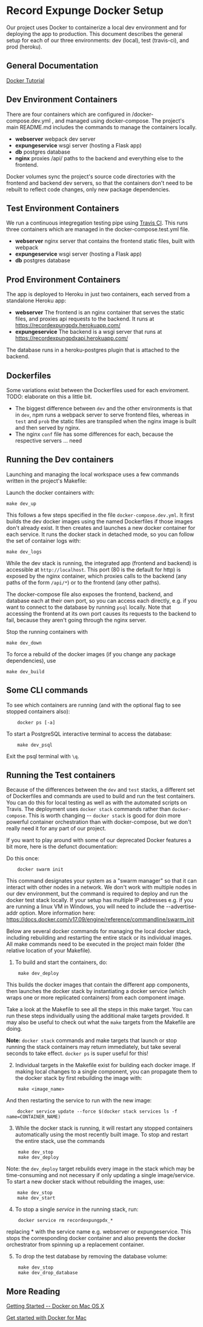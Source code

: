 Record Expunge Docker Setup
===========================

Our project uses Docker to containerize a local dev environment and for deploying the app to production. This document describes the general setup for each of our three environments: dev (local), test (travis-ci), and prod (heroku).

General Documentation
---------------------

[Docker Tutorial](https://docs.docker.com/get-started/)



Dev Environment Containers
--------------------------

There are four containers which are configured in /docker-compose.dev.yml , and managed using docker-compose. The project's main README.md includes the commands to manage the containers locally.

 - **webserver** webpack dev server
 - **expungeservice** wsgi server (hosting a Flask app)
 - **db** postgres database
 - **nginx** proxies /api/ paths to the backend and everything else to the frontend.

Docker volumes sync the project's source code directories with the frontend and backend dev servers, so that the containers don't need to be rebuilt to reflect code changes, only new package dependencies.

Test Environment Containers
---------------------------

We run a continuous integregation testing pipe using [Travis CI](https://travis-ci.com/). This runs three containers which are managed in the docker-compose.test.yml file.

 - **webserver** nginx server that contains the frontend static files, built with webpack
 - **expungeservice** wsgi server (hosting a Flask app)
 - **db** postgres database

Prod Environment Containers
---------------------------

The app is deployed to Heroku in just two containers, each served from a standalone Heroku app:

 - **webserver** The frontend is an nginx container that serves the static files, and proxies api requests to the backend. It runs at https://recordexpungpdx.herokuapp.com/
 - **expungeservice** The backend is a wsgi server that runs at https://recordexpungpdxapi.herokuapp.com/

The database runs in a heroku-postgres plugin that is attached to the backend.

Dockerfiles
-----------

Some variations exist between the Dockerfiles used for each enviroment. TODO: elaborate on this a little bit.

 - The biggest difference between `dev` and the other environments is that in `dev`, npm runs a webpack server to serve frontend files, whereas in `test` and `prob` the static files are transpiled when the nginx image is built and then served by nginx.
 - The nginx `conf` file has some differences for each, because the respective servers ... need

Running the Dev containers
--------------------------

Launching and managing the local workspace uses a few commands written in the project's Makefile:

Launch the docker containers with:

```
make dev_up
```

This follows a few steps specified in the file `docker-compose.dev.yml`. It first builds the dev docker images using the named Dockerfiles if those images don't already exist. It then creates and launches a new docker container for each service. It runs the docker stack in detached mode, so you can follow the set of container logs with:

```
make dev_logs
```

While the dev stack is running, the integrated app (frontend and backend) is accessible at `http://localhost`. This port (80 is the default for http) is exposed by the nginx container, which proxies calls to the backend (any paths of the form `/api/*`) or to the frontend (any other paths).

The docker-compose file also exposes the frontend, backend, and database each at their own port, so you can access each directly, e.g. if you want to connect to the database by running `psql` locally. Note that accessing the frontend at its own port causes its requests to the backend to fail, because they aren't going through the nginx server.

Stop the running containers with

```
make dev_down
```

To force a rebuild of the docker images (if you change any package dependencies), use

```
make dev_build
```

Some CLI commands
-----------------

To see which containers are running (and with the optional flag to see stopped containers also):


        docker ps [-a]


To start a PostgreSQL interactive terminal to access the database:

        make dev_psql

Exit the psql terminal with `\q`.

Running the Test containers
---------------------------

Because of the differences between the `dev` and `test` stacks, a different set of Dockerfiles and commands are used to build and run the test containers. You can do this for local testing as well as with the automated scripts on Travis. The deployment uses `docker stack` commands rather than `docker-compose`. This is worth changing -- `docker stack` is good for doin more powerful container orchestration than with docker-compose, but we don't really need it for any part of our project.

If you want to play around with some of our deprecated Docker features a bit more, here is the defunct documentation:

Do this once:


        docker swarm init


This command designates your system as a "swarm manager" so that it can interact with other nodes in a network. We don't work with multiple nodes in our dev environment, but the command is required to deploy and run the docker test stack locally. If your setup has multiple IP addresses e.g. if you are running a linux VM in Windows, you will need to include the --advertise-addr option. More information here: https://docs.docker.com/v17.09/engine/reference/commandline/swarm_init

Below are several docker commands for managing the local docker stack, including rebuilding and restarting the entire stack or its individual images. All make commands need to be executed in the project main folder (the relative location of your Makefile).

1. To build and start the containers, do:


        make dev_deploy


This builds the docker images that contain the different app components, then launches the docker stack by instantiating a docker service (which wraps one or more replicated containers) from each component image.

Take a look at the Makefile to see all the steps in this make target. You can run these steps individually using the additional make targets provided. It may also be useful to check out what the `make` targets from the Makefile are doing.


 **Note:**  `docker stack` commands and make targets that launch or stop running the stack containers may return immediately, but take several seconds to take effect. `docker ps` is super useful for this!

2. Individual targets in the Makefile exist for building each docker image. If making local changes to a single component, you can propagate them to the docker stack by first rebuilding the image with:


        make <image_name>


And then restarting the service to run with the new image:


        docker service update --force $(docker stack services ls -f name=CONTAINER_NAME)


3. While the docker stack is running, it will restart any stopped containers automatically using the most recently built image. To stop and restart the entire stack, use the commands

        make dev_stop
        make dev_deploy

Note: the `dev_deploy` target rebuilds every image in the stack which may be time-consuming and not necessary if only updating a single image/service. To start a new docker stack without rebuilding the images, use:

        make dev_stop
        make dev_start

4. To stop a single *service* in the running stack, run:

        docker service rm recordexpungpdx_*

replacing * with the service name e.g.  webserver or expungeservice. This stops the corresponding docker container and also prevents the docker orchestrator from spinning up a replacement container.

5. To drop the test database by removing the database volume:

        make dev_stop
        make dev_drop_database


More Reading
------------

[Getting Started -- Docker on Mac OS X](https://medium.com/allenhwkim/getting-started-docker-on-mac-os-x-72c64670464a)

[Get started with Docker for Mac](https://docs.docker.com/docker-for-mac/)
